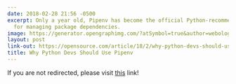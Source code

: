 ```yaml
---
date: 2018-02-28 21:56 -0500
excerpt: Only a year old, Pipenv has become the official Python-recommended resource
  for managing package dependencies.
image: https://generator.opengraphimg.com/?atSymbol=true&author=webology&authorSize=text-2xl&tags=&title=Why+Python+Devs+Should+Use+Pipenv
layout: post
link-out: https://opensource.com/article/18/2/why-python-devs-should-use-pipenv
title: Why Python Devs Should Use Pipenv
---
```


<script type="text/javascript">
window.location.href = "{{ page.link-out }}";
</script>

If you are not redirected, please visit <a href="{{ post.link-out }}">this</a> link!
